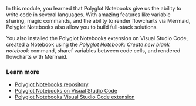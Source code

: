 In this module, you learned that Polyglot Notebooks give us the ability to write code in several languages. With amazing features like variable sharing, magic commands, and the ability to render flowcharts via Mermaid, Polyglot Notebooks also allow you to build full-stack solutions.

You also installed the Polyglot Notebooks extension on Visual Studio Code, created a Notebook using the *Polyglot Notebook: Create new blank notebook* command, sharef variables between code cells, and rendered flowcharts with Mermaid.

### Learn more

- [Polyglot Notebooks repository](https://github.com/dotnet/interactive)
- [Polyglot Notebooks on Visual Studio Code](https://code.visualstudio.com/docs/languages/polyglot)
- [Polyglot Notebooks Visual Studio Code extension](https://marketplace.visualstudio.com/items?itemName=ms-dotnettools.dotnet-interactive-vscode)